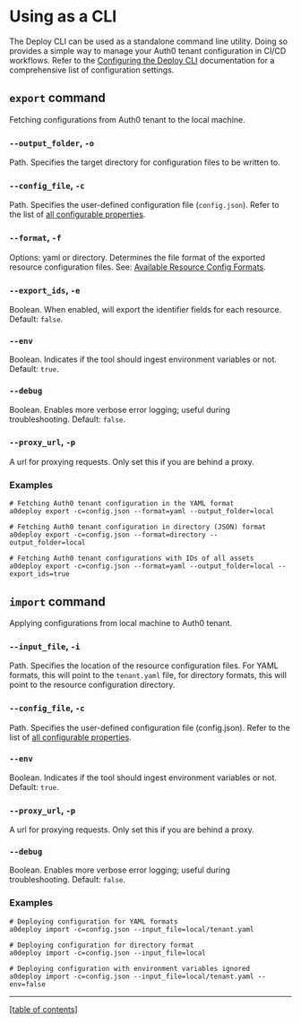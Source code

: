 # Using as a CLI

The Deploy CLI can be used as a standalone command line utility. Doing so provides a simple way to manage your Auth0 tenant configuration in CI/CD workflows. Refer to the [Configuring the Deploy CLI](./configuring-the-deploy-cli.md) documentation for a comprehensive list of configuration settings.

## `export` command

Fetching configurations from Auth0 tenant to the local machine.

### `--output_folder`, `-o`

Path. Specifies the target directory for configuration files to be written to.

### `--config_file`, `-c`

Path. Specifies the user-defined configuration file (`config.json`). Refer to the list of [all configurable properties](./configuring-the-deploy-cli.md).

### `--format`, `-f`

Options: yaml or directory. Determines the file format of the exported resource configuration files. See: [Available Resource Config Formats](available-resource-config-formats).

### `--export_ids`, `-e`

Boolean. When enabled, will export the identifier fields for each resource. Default: `false`.

### `--env`

Boolean. Indicates if the tool should ingest environment variables or not. Default: `true`.

### `--debug`

Boolean. Enables more verbose error logging; useful during troubleshooting. Default: `false`.

### `--proxy_url`, `-p`

A url for proxying requests. Only set this if you are behind a proxy.

### Examples

```shell
# Fetching Auth0 tenant configuration in the YAML format
a0deploy export -c=config.json --format=yaml --output_folder=local

# Fetching Auth0 tenant configuration in directory (JSON) format
a0deploy export -c=config.json --format=directory --output_folder=local

# Fetching Auth0 tenant configurations with IDs of all assets
a0deploy export -c=config.json --format=yaml --output_folder=local --export_ids=true
```

## `import` command

Applying configurations from local machine to Auth0 tenant.

### `--input_file`, `-i`

Path. Specifies the location of the resource configuration files. For YAML formats, this will point to the `tenant.yaml` file, for directory formats, this will point to the resource configuration directory.

### `--config_file`, `-c`

Path. Specifies the user-defined configuration file (config.json). Refer to the list of [all configurable properties](./configuring-the-deploy-cli.md).

### `--env`

Boolean. Indicates if the tool should ingest environment variables or not. Default: `true`.

### `--proxy_url`, `-p`

A url for proxying requests. Only set this if you are behind a proxy.

### `--debug`

Boolean. Enables more verbose error logging; useful during troubleshooting. Default: `false`.

### Examples

```shell
# Deploying configuration for YAML formats
a0deploy import -c=config.json --input_file=local/tenant.yaml

# Deploying configuration for directory format
a0deploy import -c=config.json --input_file=local

# Deploying configuration with environment variables ignored
a0deploy import -c=config.json --input_file=local/tenant.yaml --env=false
```

---

[[table of contents]](../README.md#documentation)
